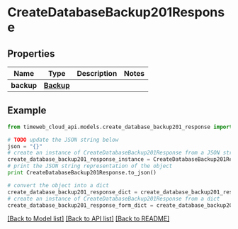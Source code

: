# CreateDatabaseBackup201Response


## Properties
Name | Type | Description | Notes
------------ | ------------- | ------------- | -------------
**backup** | [**Backup**](Backup.md) |  | 

## Example

```python
from timeweb_cloud_api.models.create_database_backup201_response import CreateDatabaseBackup201Response

# TODO update the JSON string below
json = "{}"
# create an instance of CreateDatabaseBackup201Response from a JSON string
create_database_backup201_response_instance = CreateDatabaseBackup201Response.from_json(json)
# print the JSON string representation of the object
print CreateDatabaseBackup201Response.to_json()

# convert the object into a dict
create_database_backup201_response_dict = create_database_backup201_response_instance.to_dict()
# create an instance of CreateDatabaseBackup201Response from a dict
create_database_backup201_response_form_dict = create_database_backup201_response.from_dict(create_database_backup201_response_dict)
```
[[Back to Model list]](../README.md#documentation-for-models) [[Back to API list]](../README.md#documentation-for-api-endpoints) [[Back to README]](../README.md)


